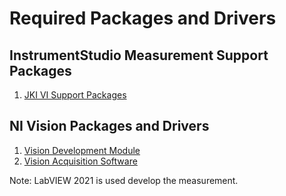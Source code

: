 # Required Packages and Drivers

## InstrumentStudio Measurement Support Packages

1. [JKI VI Support Packages](https://github.com/ni/measurement-plugin-labview/releases/tag/v2.0.0.1)

## NI Vision Packages and Drivers

1. [Vision Development Module](https://www.ni.com/en/support/downloads/software-products/download.vision-development-module.html#477810)
2. [Vision Acquisition Software](https://www.ni.com/en/support/downloads/drivers/download.vision-acquisition-software.html#477251)

Note: LabVIEW 2021 is used develop the measurement.
